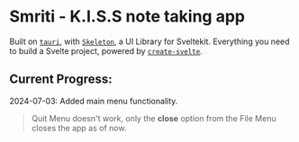 # Smriti - K.I.S.S note taking app

Built on [`tauri`](https://tauri.app), with [`Skeleton`](https://skeleton.dev), a UI Library for Sveltekit. Everything you need to build a Svelte project, powered by [`create-svelte`](https://github.com/sveltejs/kit/tree/main/packages/create-svelte).

## Current Progress:
2024-07-03: Added main menu functionality.
> Quit Menu doesn't work, only the **close** option from the File Menu closes the app as of now.
